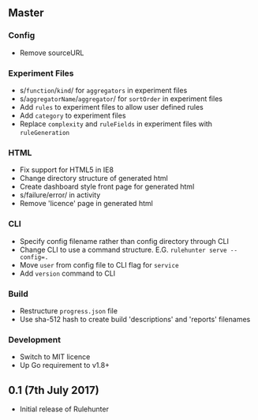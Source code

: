 ## Master

### Config

 * Remove sourceURL

### Experiment Files

 * s/`function`/`kind`/ for `aggregators` in experiment files
 * s/`aggregatorName`/`aggregator`/ for `sortOrder` in experiment files
 * Add `rules` to experiment files to allow user defined rules
 * Add `category` to experiment files
 * Replace `complexity` and `ruleFields` in experiment files
   with `ruleGeneration`

### HTML

 * Fix support for HTML5 in IE8
 * Change directory structure of generated html
 * Create dashboard style front page for generated html
 * s/failure/error/ in activity
 * Remove 'licence' page in generated html

### CLI

 * Specify config filename rather than config directory through CLI
 * Change CLI to use a command structure. E.G. `rulehunter serve --config=.`
 * Move `user` from config file to CLI flag for `service`
 * Add `version` command to CLI

### Build

 * Restructure `progress.json` file
 * Use sha-512 hash to create build 'descriptions' and 'reports' filenames

### Development

 * Switch to MIT licence
 * Up Go requirement to v1.8+

## 0.1 (7th July 2017)

 * Initial release of Rulehunter
